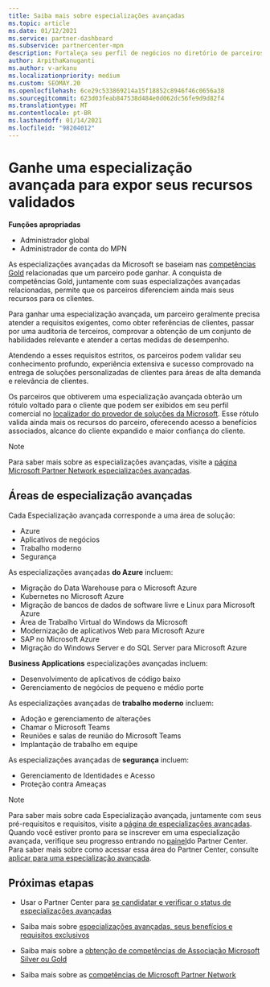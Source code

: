 ```yaml
---
title: Saiba mais sobre especializações avançadas
ms.topic: article
ms.date: 01/12/2021
ms.service: partner-dashboard
ms.subservice: partnercenter-mpn
description: Fortaleça seu perfil de negócios no diretório de parceiros da Microsoft. Saiba mais sobre as especializações avançadas que você pode obter junto com suas competências Gold e Silver existentes.
author: ArpithaKanuganti
ms.author: v-arkanu
ms.localizationpriority: medium
ms.custom: SEOMAY.20
ms.openlocfilehash: 6ce29c533869214a15f18852c8946f46c0656a38
ms.sourcegitcommit: 623d03feab847538d484e0d062dc56fe9d9d82f4
ms.translationtype: MT
ms.contentlocale: pt-BR
ms.lasthandoff: 01/14/2021
ms.locfileid: "98204012"
---
```

# <a name="earn-an-advanced-specialization-to-showcase-your-validated-capabilities"></a>Ganhe uma especialização avançada para expor seus recursos validados

**Funções apropriadas**

- Administrador global
- Administrador de conta do MPN

As especializações avançadas da Microsoft se baseiam nas [competências Gold](learn-about-competencies.md) relacionadas que um parceiro pode ganhar. A conquista de competências Gold, juntamente com suas especializações avançadas relacionadas, permite que os parceiros diferenciem ainda mais seus recursos para os clientes.

Para ganhar uma especialização avançada, um parceiro geralmente precisa atender a requisitos exigentes, como obter referências de clientes, passar por uma auditoria de terceiros, comprovar a obtenção de um conjunto de habilidades relevante e atender a certas medidas de desempenho.

Atendendo a esses requisitos estritos, os parceiros podem validar seu conhecimento profundo, experiência extensiva e sucesso comprovado na entrega de soluções personalizadas de clientes para áreas de alta demanda e relevância de clientes.

Os parceiros que obtiverem uma especialização avançada obterão um rótulo voltado para o cliente que podem ser exibidos em seu perfil comercial no [localizador do provedor de soluções da Microsoft](https://www.microsoft.com/solution-providers/home). Esse rótulo valida ainda mais os recursos do parceiro, oferecendo acesso a benefícios associados, alcance do cliente expandido e maior confiança do cliente.

> [!NOTE]
> Para saber mais sobre as especializações avançadas, visite a [página Microsoft Partner Network especializações avançadas](https://partner.microsoft.com/membership/advanced-specialization).

## <a name="advanced-specialization-areas"></a>Áreas de especialização avançadas

Cada Especialização avançada corresponde a uma área de solução:

- Azure
- Aplicativos de negócios
- Trabalho moderno
- Segurança

As especializações avançadas **do Azure** incluem:

- Migração do Data Warehouse para o Microsoft Azure
- Kubernetes no Microsoft Azure
- Migração de bancos de dados de software livre e Linux para Microsoft Azure
- Área de Trabalho Virtual do Windows da Microsoft
- Modernização de aplicativos Web para Microsoft Azure
- SAP no Microsoft Azure
- Migração do Windows Server e do SQL Server para Microsoft Azure

**Business Applications** especializações avançadas incluem:

- Desenvolvimento de aplicativos de código baixo
- Gerenciamento de negócios de pequeno e médio porte

As especializações avançadas de **trabalho moderno** incluem:

- Adoção e gerenciamento de alterações
- Chamar o Microsoft Teams
- Reuniões e salas de reunião do Microsoft Teams
- Implantação de trabalho em equipe

As especializações avançadas de **segurança** incluem:

- Gerenciamento de Identidades e Acesso
- Proteção contra Ameaças

> [!NOTE]
> Para saber mais sobre cada Especialização avançada, juntamente com seus pré-requisitos e requisitos, visite a [página de especializações avançadas](https://partner.microsoft.com/membership/advanced-specialization). Quando você estiver pronto para se inscrever em uma especialização avançada, verifique seu progresso entrando no [painel](https://partner.microsoft.com/dashboard)do Partner Center. Para saber mais sobre como acessar essa área do Partner Center, consulte [aplicar para uma especialização avançada](advanced-specializations-apply.md).

## <a name="next-steps"></a>Próximas etapas

- Usar o Partner Center para [se candidatar e verificar o status de especializações avançadas](advanced-specializations-apply.md)

- Saiba mais sobre [especializações avançadas, seus benefícios e requisitos exclusivos](https://partner.microsoft.com/membership/advanced-specialization)

- Saiba mais sobre a [obtenção de competências de Associação Microsoft Silver ou Gold](learn-about-competencies.md)

- Saiba mais sobre as [competências de Microsoft Partner Network](https://partner.microsoft.com/membership/competencies)